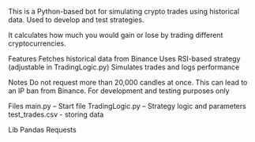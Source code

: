 This is a Python-based bot for simulating crypto trades using historical data.
Used to develop and test strategies.

It calculates how much you would gain or lose by trading different cryptocurrencies.

Features
Fetches historical data from Binance
Uses RSI-based strategy (adjustable in TradingLogic.py)
Simulates trades and logs performance

Notes
Do not request more than 20,000 candles at once. This can lead to an IP ban from Binance.
For development and testing purposes only

Files
main.py – Start file
TradingLogic.py – Strategy logic and parameters
test_trades.csv - storing data

Lib 
Pandas
Requests



